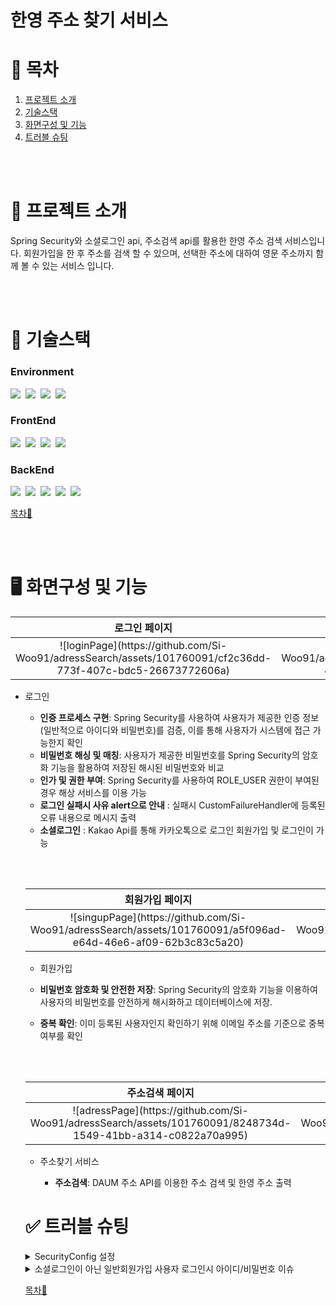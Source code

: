 # 한영 주소 찾기 서비스

# 📖 목차

1. [프로젝트 소개](#-프로젝트-소개)
2. [기술스택](#-기술스택)
3. [화면구성 및 기능](#%EF%B8%8F-화면구성-및-기능)
4. [트러블 슈팅](#-트러블-슈팅)


<br><br>

# 📃 프로젝트 소개

Spring Security와 소셜로그인 api, 주소검색 api를 활용한 한영 주소 검색 서비스입니다.
회원가입을 한 후 주소를 검색 할 수 있으며, 선택한 주소에 대하여 영문 주소까지 함께 볼 수 있는 서비스 입니다.


<br><br>

# 🚨 기술스택

### Environment
<img src="https://img.shields.io/badge/STS-6DB33F?style=for-the-badge&logo=STS&logoColor=white">&nbsp;
<img src="https://img.shields.io/badge/github-FC6D26?style=for-the-badge&logo=github&logoColor=white">&nbsp;
<img src="https://img.shields.io/badge/Gradle-02303A?style=for-the-badge&logo=Gradle&logoColor=white">&nbsp;
<img src="https://img.shields.io/badge/DBeaver-44b0a7?style=for-the-badge&logo=DBeaver&logoColor=white">&nbsp;

### FrontEnd
<img src="https://img.shields.io/badge/HTML5-E34F26?style=for-the-badge&logo=HTML5&logoColor=white">&nbsp;
<img src="https://img.shields.io/badge/CSS3-1572B6?style=for-the-badge&logo=CSS#&logoColor=white">&nbsp;
<img src="https://img.shields.io/badge/JavaScript-F7DF1E?style=for-the-badge&logo=JavaScript&logoColor=white">&nbsp;
<img src="https://img.shields.io/badge/bootstrap-8224e3?style=for-the-badge&logo=bootstrap&logoColor=white">&nbsp;

### BackEnd
<img src="https://img.shields.io/badge/Java17-007396?style=for-the-badge&logo=Java17&logoColor=white">&nbsp;
<img src="https://img.shields.io/badge/Spring Boot-6DB33F?style=for-the-badge&logo=SpringBoot&logoColor=white">&nbsp;
<img src="https://img.shields.io/badge/Spring Security-6DB33F?style=for-the-badge&logo=SpringSecurity&logoColor=white">&nbsp;
<img src="https://img.shields.io/badge/Thymeleaf-005F0F?style=for-the-badge&logo=Thymeleaf&logoColor=white">&nbsp;
<img src="https://img.shields.io/badge/Oracle-4479A1?style=for-the-badge&logo=Oracle&logoColor=white">

[목차🔺](#-목차)


<br><br>

# 🖥️ 화면구성 및 기능

<table>
  <thead>
    <tr>
      <th style="text-align: center;">로그인 페이지</th>
      <th style="text-align: center;">로그인 실패</th>
    </tr>
  </thead>
  <tbody>
    <tr>
      <td align="center">
	      ![loginPage](https://github.com/Si-Woo91/adressSearch/assets/101760091/cf2c36dd-773f-407c-bdc5-26673772606a)
      </td>
      <td align="center">
	     ![loginFail](https://github.com/Si-Woo91/adressSearch/assets/101760091/6d7d9a1d-41d8-4470-b10d-e1c3c2293f79)
      </td>
    </tr>
  </tbody>
</table>

- 로그인

  - **인증 프로세스 구현**: Spring Security를 사용하여 사용자가 제공한 인증 정보(일반적으로 아이디와 비밀번호)를 검증, 이를 통해 사용자가 시스템에 접근 가능한지 확인
  - **비밀번호 해싱 및 매칭**: 사용자가 제공한 비밀번호를 Spring Security의 암호화 기능을 활용하여 저장된 해시된 비밀번호와 비교
  - **인가 및 권한 부여**: Spring Security를 사용하여 ROLE_USER 권한이 부여된 경우 해상 서비스를 이용 가능
  - **로그인 실패시 사유 alert으로 안내** : 실패시 CustomFailureHandler에 등록된 오류 내용으로 메시지 출력
  - **소셜로그인** : Kakao Api를 통해 카카오톡으로 로그인 회원가입 및 로그인이 가능
 
  
  </br></br>

  <table>
  <thead>
    <tr>
      <th style="text-align: center;">회원가입 페이지</th>
      <th style="text-align: center;">회원가입 실패</th>
    </tr>
  </thead>
  <tbody>
    <tr>
      <td align="center">
	     ![singupPage](https://github.com/Si-Woo91/adressSearch/assets/101760091/a5f096ad-e64d-46e6-af09-62b3c83c5a20)
      </td>
      <td align="center">
	     ![singupFail](https://github.com/Si-Woo91/adressSearch/assets/101760091/09d6ce5d-440e-4047-99ee-f26eb92625a0)
      </td>
    </tr>
  </tbody>
</table>

- 회원가입

 - **비밀번호 암호화 및 안전한 저장**: Spring Security의 암호화 기능을 이용하여 사용자의 비밀번호를 안전하게 해시화하고 데이터베이스에 저장.
 - **중복 확인**: 이미 등록된 사용자인지 확인하기 위해 이메일 주소를 기준으로 중복 여부를 확인


<br><br>

<table>
  <thead>
    <tr>
      <th style="text-align: center;">주소검색 페이지</th>
      <th style="text-align: center;">주소찾기 버튼 클릭시</th>
      <th style="text-align: center;">선택한 주소에 대한 내용 출력</th>
    </tr>
  </thead>
  <tbody>
    <tr>
      <td align="center">
	      ![adressPage](https://github.com/Si-Woo91/adressSearch/assets/101760091/8248734d-1549-41bb-a314-c0822a70a995)
      </td>
      <td align="center">
	     ![btnClick](https://github.com/Si-Woo91/adressSearch/assets/101760091/5a893a87-c4c7-4271-91c2-12c1b097a53e)
      </td>
      <td align="center">
	      ![adressSearch](https://github.com/Si-Woo91/adressSearch/assets/101760091/43a4c60d-80e7-4d5d-854b-19bb80003d3d)
      </td>
    </tr>
  </tbody>
</table>

- 주소찾기 서비스

  - **주소검색**: DAUM 주소 API를 이용한 주소 검색 및 한영 주소 출력


# ✅ 트러블 슈팅

<details>

<summary>SecurityConfig 설정</summary>
<br>

### 현상 : ...deprecated and marked for removal 오류 발생

```java
    // 기존 코드
    @Bean
    public SecurityFilterChain filterChain(HttpSecurity http) throws Exception{
        return http
                .authorizeRequests()    // 인증, 인가 설정
                .requestMatchers("/login", "/signup", "/user").permitAll()
                .anyRequest().authenticated()
                .and()
                .formLogin()    // 폼 기반 로그인 설정
                .loginPage("/login")
                .defaultSuccessUrl("/articles")
                .and()
                .logout()   // 로그아웃 설정
                .logoutSuccessUrl("/login")
                .invalidateHttpSession(true)
                .and()
                .csrf().disable()   // csrf 비활성화
                .build();

    }
```

```java
    // 변경 코드
    @Bean
    protected SecurityFilterChain filterChain(HttpSecurity http) throws Exception {
        http
                .csrf((csrfConfig) ->
                        csrfConfig
                        .csrfTokenRepository(CookieCsrfTokenRepository.withHttpOnlyFalse())
                )
                .authorizeHttpRequests((authorizeRequests) ->
                        authorizeRequests
                        .requestMatchers("/adressSearch").hasAnyRole("USER")
                        		.requestMatchers("/**", "/signup", "/image/**").permitAll()
                                .anyRequest().authenticated()
                )
                .formLogin((formLogin) ->
                        formLogin
                        		.loginPage("/")
                        		.failureHandler(authenticationFailureHandler)
                        		.usernameParameter("email")					//username으로 받을 값을 지정
                        		.defaultSuccessUrl("/adressSearch", true)	// 로그인 성공 후 이동할 페이지 설정
                )
                .logout((logoutConfig) ->
                		logoutConfig
                				.logoutRequestMatcher(new AntPathRequestMatcher("/logout"))
                				.logoutSuccessUrl("/")
                				.invalidateHttpSession(true)	// 로그아웃시 세션삭제
                )
    			.oauth2Login((oauth2) -> oauth2
                        .defaultSuccessUrl("/adressSearch")); // 성공 페이지로의 리다이렉션);

        return http.build();
    }
```

- 프로젝트를 하던 도중 웹 보안 설정을 위한 WebSecurityConfig 클래스 작성 중 작성한 filterChain 메소드에서 에러가 발생.
- 이유 : Spring Security 6.1.0 이상의 버전에서는 메서드 체이닝이 deprecated 되어 람다식을 통한 설정을 요구.
- 해결 방법 : 람다식으로 바꿔 오류 해결


</details>

<details>

<summary>소셜로그인이 아닌 일반회원가입 사용자 로그인시 아이디/비밀번호 이슈</summary>
<br>

### 현상 : 소셜로그인이 아닌 일반 회원가입 후 로그인을 할때 아이디/비밀번호가 올바르지 않다는 오류 내용을 출력해줌.

- 이유 : 로그인시 아래 로직의 파라미터가 들어오지 않고 있음. 기본적으로 시큐리티에서는 html에서 데이터 값을 username으로 보내줌. 하지만 나는 email로 보내주고 있었기에 파라미터가 들어오지 않고 있었음.

```java
@Service
@RequiredArgsConstructor
@Transactional(readOnly = true)
public class CustomUserDetailsService implements UserDetailsService {
	private final UserRepository userRepository;
	
	private static final Logger logger = LoggerFactory.getLogger(CustomUserDetailsService.class);
	
	@Override
	public UserDetails loadUserByUsername(String email) throws UsernameNotFoundException {
		logger.debug("로그인 ID 확인 ::" + email);
		
		com.example.adress.domain.User userData = userRepository.findByEmail(email).orElseThrow(() -> new UsernameNotFoundException("email(%s) not found".formatted(email)));
		
		return new User(userData.getEmail(), userData.getPassword(), userData.getAuthorities());
		
	}

}
```
-  해결방안 : SecurityConfig의 formLogin 부분에서 .usernameParameter("email")를 추가 해주었더니 정상적으로 동작.

</details>


[목차🔺](#-목차)
